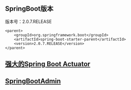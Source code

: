 
## SpringBoot版本
版本号：2.0.7.RELEASE
~~~
<parent>
    <groupId>org.springframework.boot</groupId>
    <artifactId>spring-boot-starter-parent</artifactId>
    <version>2.0.7.RELEASE</version>
</parent>
~~~

## [强大的Spring Boot Actuator](https://github.com/rothschil/spring-boot/blob/master/Doc/02%20SpringBoot%20Actuator.md)

## [SpringBootAdmin](https://github.com/rothschil/spring-boot/blob/master/Doc/02%20SpringBoot%20Actuator.md)
